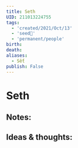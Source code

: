 ```yaml
---
title: Seth
UID: 211013224755
tags:
  - 'created/2021/Oct/13'
  - 'seed🥜'
  - 'permanent/people'
birth: 
death: 
aliases:
  - Sết
publish: False
---
```

# Seth

## Notes:


## Ideas & thoughts:
